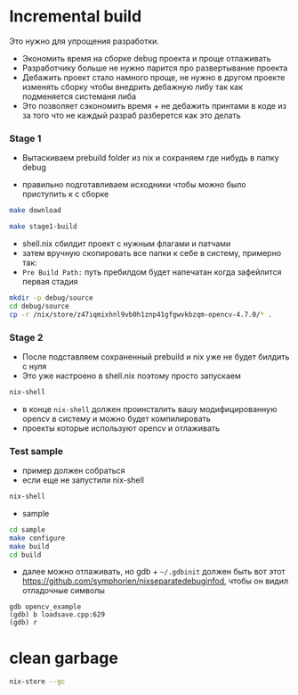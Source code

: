 # Incremental build

Это нужно для упрощения разработки.

- Экономить время на сборке debug проекта и проще отлаживать
- Разработчику больше не нужно парится про развертывание проекта
- Дебажить проект стало намного проще, не нужно в другом проекте изменять сборку чтобы внедрить дебажную либу так как подменяется системаня либа
- Это позволяет сэкономить время + не дебажить принтами в коде из за того что не каждый разраб разберется как это делать

### Stage 1

- Вытаскиваем prebuild folder из nix и сохраняем где нибудь в папку debug

- правильно подготавливаем исходники чтобы можно было приступить к с сборке

```bash
make download
```

```bash
make stage1-build
```

- shell.nix сбилдит проект с нужным флагами и патчами
- затем вручную скопировать все папки к себе в систему, примерно так:
- `Pre Build Path:` путь пребилдом будет напечатан когда зафейлится первая стадия

```bash
mkdir -p debug/source
cd debug/source
cp -r /nix/store/z47iqmixhnl9vb0h1znp41gfgwvkbzqm-opencv-4.7.0/* .
```

### Stage 2

- После подставляем сохраненный prebuild и nix уже не будет билдить с нуля
- Это уже настроено в shell.nix поэтому просто запускаем

```bash
nix-shell
```

- в конце `nix-shell` должен проинсталить вашу модифицированную opencv в систему и можно будет компилировать
- проекты которые используют opencv и отлаживать

### Test sample

- пример должен собраться
- если еще не запустили nix-shell

```bash
nix-shell
```
- sample

```bash
cd sample
make configure
make build
cd build
```
- далее можно отлаживать, но gdb + `~/.gdbinit` должен быть вот этот https://github.com/symphorien/nixseparatedebuginfod, чтобы он видил отладочные символы

```
gdb opencv_example
(gdb) b loadsave.cpp:629
(gdb) r
```

# clean garbage

```bash
nix-store --gc
```
